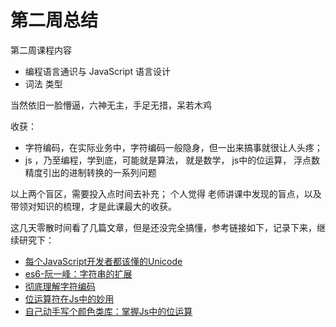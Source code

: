 # 第二周总结

第二周课程内容
- 编程语言通识与 JavaScript 语言设计
- 词法 类型

当然依旧一脸懵逼，六神无主，手足无措，呆若木鸡

收获：
- 字符编码，在实际业务中，字符编码一般隐身，但一出来搞事就很让人头疼；
- js ，乃至编程，学到底，可能就是算法， 就是数学， js中的位运算， 浮点数精度引出的进制转换的一系列问题

以上两个盲区，需要投入点时间去补充；
个人觉得 老师讲课中发现的盲点，以及带领对知识的梳理，才是此课最大的收获。


这几天零散时间看了几篇文章，但是还没完全搞懂，参考链接如下，记录下来，继续研究下：
- [每个JavaScript开发者都该懂的Unicode](https://developer.mozilla.org/zh-CN/docs/Web/Guide/Localizations_and_character_encodings)
- [es6-阮一峰：字符串的扩展](https://es6.ruanyifeng.com/#docs/string)
- [彻底理解字符编码](https://www.cnblogs.com/leesf456/p/5317574.html)
- [位运算符在Js中的妙用](https://juejin.im/post/5a98ea2f6fb9a028bb186f34)
- [自己动手写个颜色类库：掌握Js中的位运算](https://segmentfault.com/a/1190000006677741)
